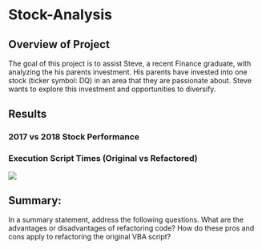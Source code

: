 # Stock-Analysis

## Overview of Project 
The goal of this project is to assist Steve, a recent Finance graduate, with analyzing the his parents investment.
His parents have invested into one stock (ticker symbol: DQ) in an area that they are passionate about. Steve wants to explore this investment and opportunities to diversify.

## Results 
### 2017 vs 2018 Stock Performance


### Execution Script Times (Original vs Refactored)
![](Resources/Original/2017_runtime.png)


## Summary: 
In a summary statement, address the following questions.
What are the advantages or disadvantages of refactoring code?
How do these pros and cons apply to refactoring the original VBA script?
